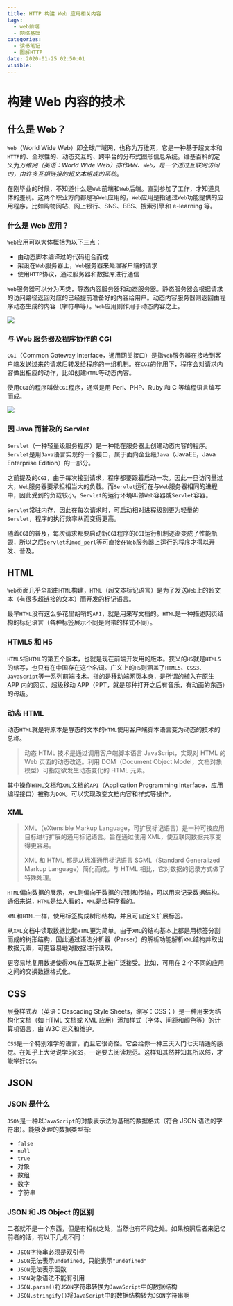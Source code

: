 ```yaml
---
title: HTTP 构建 Web 应用相关内容
tags:
  - web前端
  - 网络基础
categories:
  - 读书笔记
  - 图解HTTP
date: 2020-01-25 02:50:01
visible:
---
```


# 构建 Web 内容的技术

## 什么是 Web？

`Web`（World Wide Web）即全球广域网，也称为万维网，它是一种基于超文本和`HTTP`的、全球性的、动态交互的、跨平台的分布式图形信息系统。维基百科的定义为*万维网（英语：World Wide Web）亦作`WWW`、`Web`，是一个透过互联网访问的，由许多互相链接的超文本组成的系统*。

在刚毕业的时候，不知道什么是`Web`前端和`Web`后端。直到参加了工作，才知道具体的差别。这两个职业方向都是写`Web`应用的，`Web`应用是指通过`Web`功能提供的应用程序。比如购物网站、网上银行、SNS、BBS、搜索引擎和 e-learning 等。

### 什么是 Web 应用？

`Web`应用可以大体概括为以下三点：

- 由动态脚本编译过的代码组合而成
- 架设在`Web`服务器上，`Web`服务器来处理客户端的请求
- 使用`HTTP`协议，通过服务器和数据库进行通信

`Web`服务器可以分为两类，静态内容服务器和动态服务器。静态服务器会根据请求的访问路径返回对应的已经提前准备好的内容给用户。动态内容服务器则返回由程序动态生成的内容（字符串等）。`Web`应用则作用于动态内容之上。

![](00176.jpeg)

### 与 Web 服务器及程序协作的 CGI

`CGI`（Common Gateway Interface，通用网关接口）是指`Web`服务器在接收到客户端发送过来的请求后转发给程序的一组机制。在`CGI`的作用下，程序会对请求内容做出相应的动作，比如创建`HTML`等动态内容。

使用`CGI`的程序叫做`CGI`程序，通常是用 Perl、PHP、Ruby 和 C 等编程语言编写而成。

![](00177.jpeg)

### 因 Java 而普及的 Servlet

`Servlet`（一种轻量级服务程序）是一种能在服务器上创建动态内容的程序。`Servlet`是用`Java`语言实现的一个接口，属于面向企业级`Java`（JavaEE，Java Enterprise Edition）的一部分。

之前提及的`CGI`，由于每次接到请求，程序都要跟着启动一次。因此一旦访问量过大，`Web`服务器要承担相当大的负载。而`Servlet`运行在与`Web`服务器相同的进程中，因此受到的负载较小。`Servlet`的运行环境叫做`Web`容器或`Servlet`容器。

`Servlet`常驻内存，因此在每次请求时，可启动相对进程级别更为轻量的`Servlet`，程序的执行效率从而变得更高。

随着`CGI`的普及，每次请求都要启动新`CGI`程序的`CGI`运行机制逐渐变成了性能瓶颈，所以之后`Servlet`和`mod_perl`等可直接在`Web`服务器上运行的程序才得以开发、普及。

## HTML

`Web`页面几乎全部由`HTML`构建，`HTML`（超文本标记语言）是为了发送`Web`上的超文本（有很多超链接的文本）而开发的标记语言。

最早`HTML`没有这么多花里胡哨的`API`，就是用来写文档的。`HTML`是一种描述网页结构的标记语言（各种标签展示不同是附带的样式不同）。

### HTML5 和 H5

`HTML5`指`HTML`的第五个版本，也就是现在前端开发用的版本。狭义的`H5`就是`HTML5`的缩写，也只有在中国存在这个名词。广义上的`H5`则涵盖了`HTML5`、`CSS3`、`JavaScript`等一系列前端技术。指的是移动端网页本身，是所谓的植入在原生 APP 内的网页、超级移动 APP（PPT，就是那种打开之后有音乐，有动画的东西）的母级。

### 动态 HTML

动态`HTML`就是将原本是静态的文本的`HTML`使用客户端脚本语言变为动态的技术的总称。

> 动态 HTML 技术是通过调用客户端脚本语言 JavaScript，实现对 HTML 的 Web 页面的动态改造。利用 DOM（Document Object Model，文档对象模型）可指定欲发生动态变化的 HTML 元素。

其中操作`HTML`文档和`XML`文档的`API`（Application Programming Interface，应用编程接口）被称为`DOM`。可以实现改变文档内容和样式等操作。

### XML

> XML（eXtensible Markup Language，可扩展标记语言）是一种可按应用目标进行扩展的通用标记语言。旨在通过使用 XML，使互联网数据共享变得更容易。
>
> XML 和 HTML 都是从标准通用标记语言 SGML（Standard Generalized Markup Language）简化而成。与 HTML 相比，它对数据的记录方式做了特殊处理。

`HTML`偏向数据的展示，`XML`则偏向于数据的识别和传输，可以用来记录数据结构。通俗来说，`HTML`是给人看的，`XML`是给程序看的。

`XML`和`HTML`一样，使用标签构成树形结构，并且可自定义扩展标签。

从`XML`文档中读取数据比起`HTML`更为简单。由于`XML`的结构基本上都是用标签分割而成的树形结构，因此通过语法分析器（Parser）的解析功能解析`XML`结构并取出数据元素，可更容易地对数据进行读取。

更容易地复用数据使得`XML`在互联网上被广泛接受。比如，可用在 2 个不同的应用之间的交换数据格式化。

## CSS

层叠样式表（英语：Cascading Style Sheets，缩写：CSS；）是一种用来为结构化文档（如 HTML 文档或 XML 应用）添加样式（字体、间距和颜色等）的计算机语言，由 W3C 定义和维护。

`CSS`是一个特别难学的语言，而且它很奇怪。它会给你一种三天入门七天精通的感觉。在知乎上大佬说学习`CSS`，一定要去阅读规范。这样知其然并知其所以然，才能学好`CSS`。

## JSON

### JSON 是什么

`JSON`是一种以`JavaScript`的对象表示法为基础的数据格式（符合 JSON 语法的字符串）。能够处理的数据类型有:

- `false`
- `null`
- `true`
- 对象
- 数组
- 数字
- 字符串

### JSON 和 JS Object 的区别

二者就不是一个东西，但是有相似之处，当然也有不同之处。如果按照后者来记忆前者的话，有以下几点不同：

- `JSON`字符串必须是双引号
- `JSON`无法表示`undefined`，只能表示`"undefined"`
- `JSON`无法表示函数
- `JSON`对象语法不能有引用
- `JSON.parse()`将`JSON`字符串转换为`JavaScript`中的数据结构
- `JSON.stringify()`将`JavaScript`中的数据结构转为`JSON`字符串啊
